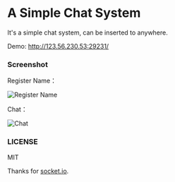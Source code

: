 A Simple Chat System
===

It's a simple chat system, can be inserted to anywhere.

Demo: http://123.56.230.53:29231/

### Screenshot

Register Name：

![Register Name](http://ww4.sinaimg.cn/large/6c0378f8gw1f65gcx9in0j20fi0b4mxd.jpg)

Chat：

![Chat ](http://ww3.sinaimg.cn/large/6c0378f8gw1f65gf3r75jj20fz0bjt92.jpg)

### LICENSE

MIT

Thanks for [socket.io](http://socket.io/).
